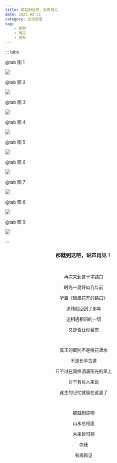 ```yaml
---
title: 那就到这吧，说声再见
date: 2023-03-31
category: 生活感悟
tag:
    - 告别
    - 再见
    - 朋友
---
```


<!-- more -->

::: tabs

@tab 图 1

![](./images/1.jpeg)

@tab 图 2

![](./images/2.jpeg)

@tab 图 3

![](./images/3.jpeg)

@tab 图 4

![](./images/4.jpeg)

@tab 图 5

![](./images/5.jpeg)

@tab 图 6

![](./images/6.jpeg)

@tab 图 7

![](./images/7.jpeg)

@tab 图 8

![](./images/8.jpeg)

@tab 图 9

![](./images/9.jpeg)

:::

<center>

<h3>那就到这吧，说声再见！</h3>

<br />

再次来到这十字路口

时光一晃好似几年前

听着《凤凰花开的路口》

思绪就回到了那年

这相遇相识的一切

又是否让你留恋

<br />

真正的离别不是桃花潭水

不是长亭古道

只不过在同样洒满阳光的早上

对于有些人来说

此生的记忆就留在这里了

<br />

那就到这吧

山水总相逢

未来皆可期

你我

有缘再见

</center>

